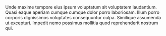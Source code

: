Unde maxime tempore eius ipsum voluptatum sit voluptatem laudantium. Quasi eaque aperiam cumque cumque dolor porro laboriosam. Illum porro corporis dignissimos voluptates consequuntur culpa. Similique assumenda ut excepturi. Impedit nemo possimus mollitia quod reprehenderit nostrum qui.